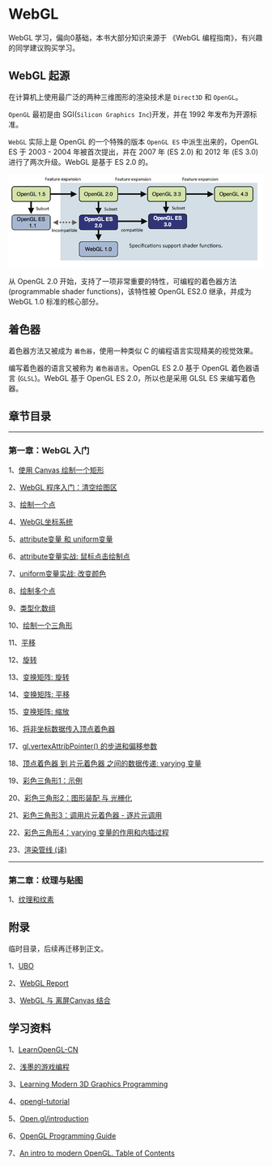 # WebGL
WebGL 学习，偏向0基础，本书大部分知识来源于 《WebGL 编程指南》，有兴趣的同学建议购买学习。

## WebGL 起源
在计算机上使用最广泛的两种三维图形的渲染技术是 `Direct3D` 和 `OpenGL`。

`OpenGL` 最初是由 SGI(`Silicon Graphics Inc`)开发，并在 1992 年发布为开源标准。

`WebGL` 实际上是 OpenGL 的一个特殊的版本 `OpenGL ES` 中派生出来的，OpenGL ES 于 2003 - 2004 年被首次提出，并在 2007 年 (ES 2.0) 和 2012 年 (ES 3.0) 进行了两次升级。WebGL 是基于 ES 2.0 的。 

<img src="https://github.com/zqiangxu/webgl/blob/main/assets/book/relations.png?raw=true" />

从 OpenGL 2.0 开始，支持了一项非常重要的特性，可编程的着色器方法 (programmable shader functions)，该特性被 OpenGL ES2.0 继承，并成为 WebGL 1.0 标准的核心部分。

## 着色器

着色器方法又被成为 `着色器`，使用一种类似 C 的编程语言实现精美的视觉效果。

编写着色器的语言又被称为 `着色器语言`。OpenGL ES 2.0 基于 OpenGL 着色器语言 (`GLSL`)。WebGL 基于 OpenGL ES 2.0，所以也是采用 GLSL ES 来编写着色器。

## 章节目录

---

### 第一章：WebGL 入门
1、[使用 Canvas 绘制一个矩形](./book/chapter1/lesson1/)

2、[WebGL 程序入门：清空绘图区](./book/chapter1/lesson2/)

3、[绘制一个点](./book/chapter1/lesson3/)

4、[WebGL坐标系统](./book/chapter1/lesson4/)

5、[attribute变量 和 uniform变量](./book/chapter1/lesson5/)

6、[attribute变量实战: 鼠标点击绘制点](./book/chapter1/lesson6/)

7、[uniform变量实战: 改变颜色](./book/chapter1/lesson7/)

8、[绘制多个点](./book/chapter1/lesson8/)

9、[类型化数组](./book/chapter1/lesson9/)

10、[绘制一个三角形](./book/chapter1/lesson10/)

11、[平移](./book/chapter1/lesson11/)

12、[旋转](./book/chapter1/lesson12/)

13、[变换矩阵: 旋转](./book/chapter1/lesson13/)

14、[变换矩阵: 平移](./book/chapter1/lesson14/)

15、[变换矩阵: 缩放](./book/chapter1/lesson15/)

16、[将非坐标数据传入顶点着色器](./book/chapter1/lesson16/)

17、[gl.vertexAttribPointer() 的步进和偏移参数](./book/chapter1/lesson17/)

18、[顶点着色器 到 片元着色器 之间的数据传递: varying 变量](./book/chapter1/lesson18/)

19、[彩色三角形1：示例](./book/chapter1/lesson19/)

20、[彩色三角形2：图形装配 与 光栅化](./book/chapter1/lesson20/)

21、[彩色三角形3：调用片元着色器 - 逐片元调用](./book/chapter1/lesson21/)

22、[彩色三角形4：varying 变量的作用和内插过程](./book/chapter1/lesson22/)

23、[渲染管线 (译)](./book/chapter1/lesson23/)

---
### 第二章：纹理与贴图

1、[纹理和纹素](./book/chapter2/lesson1/)

## 附录

临时目录，后续再迁移到正文。

1、[UBO](./book/chapter1/appendix/ubo/)

2、[WebGL Report](./book/chapter1/appendix/report)

3、[WebGL 与 离屏Canvas 结合](./book/chapter1/appendix/offscreencanvas/)

## 学习资料

1、[LearnOpenGL-CN](https://learnopengl-cn.readthedocs.io/zh/latest/)

2、[浅墨的游戏编程](https://www.zhihu.com/column/game-programming)

3、[Learning Modern 3D Graphics Programming](https://nicolbolas.github.io/oldtut/index.html)

4、[opengl-tutorial](http://www.opengl-tutorial.org/)

5、[Open.gl/introduction](https://open.gl/transformations)

6、[OpenGL Programming Guide](http://www.glprogramming.com/red/)

7、[An intro to modern OpenGL. Table of Contents](https://duriansoftware.com/joe/an-intro-to-modern-opengl.-table-of-contents)